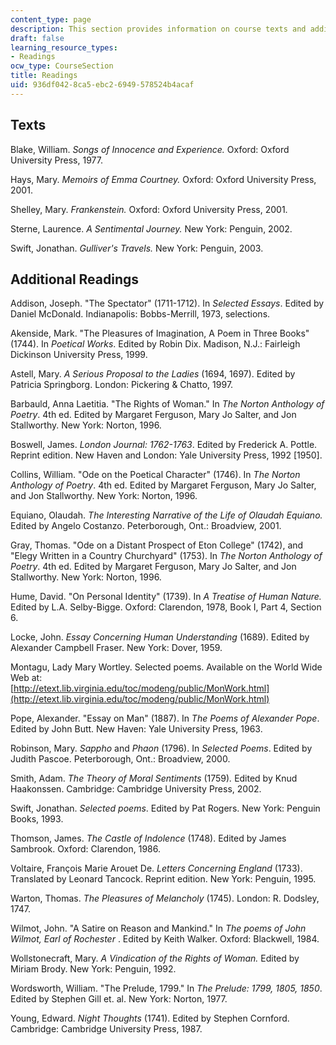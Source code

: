 ```yaml
---
content_type: page
description: This section provides information on course texts and additional readings.
draft: false
learning_resource_types:
- Readings
ocw_type: CourseSection
title: Readings
uid: 936df042-8ca5-ebc2-6949-578524b4acaf
---
```

## Texts

Blake, William. *Songs of Innocence and Experience.* Oxford: Oxford University Press, 1977.

Hays, Mary. *Memoirs of Emma Courtney.* Oxford: Oxford University Press, 2001.

Shelley, Mary. *Frankenstein.* Oxford: Oxford University Press, 2001.

Sterne, Laurence. *A Sentimental Journey.* New York: Penguin, 2002.

Swift, Jonathan. *Gulliver's Travels.* New York: Penguin, 2003.

## Additional Readings

Addison, Joseph. "The Spectator" (1711-1712). In *Selected Essays*. Edited by Daniel McDonald. Indianapolis: Bobbs-Merrill, 1973, selections.

Akenside, Mark. "The Pleasures of Imagination, A Poem in Three Books" (1744). In *Poetical Works*. Edited by Robin Dix. Madison, N.J.: Fairleigh Dickinson University Press, 1999.

Astell, Mary. *A Serious Proposal to the Ladies* (1694, 1697). Edited by Patricia Springborg. London: Pickering & Chatto, 1997.

Barbauld, Anna Laetitia. "The Rights of Woman." In *The Norton Anthology of Poetry*. 4th ed. Edited by Margaret Ferguson, Mary Jo Salter, and Jon Stallworthy. New York: Norton, 1996.

Boswell, James. *London Journal: 1762-1763*. Edited by Frederick A. Pottle. Reprint edition. New Haven and London: Yale University Press, 1992 \[1950\].

Collins, William. "Ode on the Poetical Character" (1746). In *The Norton Anthology of Poetry*. 4th ed. Edited by Margaret Ferguson, Mary Jo Salter, and Jon Stallworthy. New York: Norton, 1996.

Equiano, Olaudah. *The Interesting Narrative of the Life of Olaudah Equiano.* Edited by Angelo Costanzo. Peterborough, Ont.: Broadview, 2001.

Gray, Thomas. "Ode on a Distant Prospect of Eton College" (1742), and "Elegy Written in a Country Churchyard" (1753). In *The Norton Anthology of Poetry*. 4th ed. Edited by Margaret Ferguson, Mary Jo Salter, and Jon Stallworthy. New York: Norton, 1996.

Hume, David. "On Personal Identity" (1739). In *A Treatise of Human Nature.* Edited by L.A. Selby-Bigge. Oxford: Clarendon, 1978, Book I, Part 4, Section 6.

Locke, John. *Essay Concerning Human Understanding* (1689). Edited by Alexander Campbell Fraser. New York: Dover, 1959.

Montagu, Lady Mary Wortley. Selected poems. Available on the World Wide Web at:   
[http://etext.lib.virginia.edu/toc/modeng/public/MonWork.html](http://etext.lib.virginia.edu/toc/modeng/public/MonWork.html)

Pope, Alexander. "Essay on Man" (1887). In *The Poems of Alexander Pope*. Edited by John Butt. New Haven: Yale University Press, 1963.

Robinson, Mary. *Sappho* and *Phaon* (1796). In *Selected Poems*. Edited by Judith Pascoe. Peterborough, Ont.: Broadview, 2000.

Smith, Adam. *The* *Theory of Moral Sentiments* (1759)*.* Edited by Knud Haakonssen. Cambridge: Cambridge University Press, 2002.

Swift, Jonathan. *Selected poems*. Edited by Pat Rogers. New York: Penguin Books, 1993.

Thomson, James. *The Castle of Indolence* (1748). Edited by James Sambrook. Oxford: Clarendon, 1986.

Voltaire, François Marie Arouet De. *Letters Concerning England* (1733). Translated by Leonard Tancock. Reprint edition. New York: Penguin, 1995.

Warton, Thomas. *The Pleasures of Melancholy* (1745). London: R. Dodsley, 1747.

Wilmot, John. "A Satire on Reason and Mankind." In *The poems of John Wilmot, Earl of Rochester* . Edited by Keith Walker. Oxford: Blackwell, 1984.

Wollstonecraft, Mary. *A Vindication of the Rights of Woman.* Edited by Miriam Brody. New York: Penguin, 1992.

Wordsworth, William. "The Prelude, 1799." In *The Prelude: 1799, 1805, 1850*. Edited by Stephen Gill et. al. New York: Norton, 1977.

Young, Edward. *Night Thoughts* (1741). Edited by Stephen Cornford. Cambridge: Cambridge University Press, 1987.
